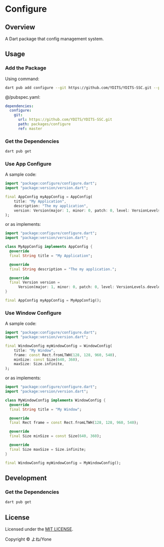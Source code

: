# Configure

## Overview

A Dart package that config management system.

## Usage

### Add the Package

Using command:
```bash
dart pub add configure --git https://github.com/YDITS/YDITS-SSC.git --path packages/configure --ref master
```

@/pubspec.yaml:
```yaml
dependencies:
  configure:
    git:
      url: https://github.com/YDITS/YDITS-SSC.git
      path: packages/configure
      ref: master
```

### Get the Dependencies

```bash
dart pub get
```

### Use App Configure

A sample code:
```dart
import "package:configure/configure.dart";
import "package:version/version.dart";

final AppConfig myAppConfig = AppConfig(
    title: "My Application",
    description: "The my application",
    version: Version(major: 1, minor: 0, patch: 0, level: VersionLevels.develop);
);
```

or as implements:
```dart
import "package:configure/configure.dart";
import "package:version/version.dart";

class MyAppConfig implements AppConfig {
  @override
  final String title = "My Application";

  @override
  final String description = "The my application.";

  @override
  final Version version =
      Version(major: 1, minor: 0, patch: 0, level: VersionLevels.develop);
}

final AppConfig myAppConfig = MyAppConfig();
```

### Use Window Configure

A sample code:
```dart
import "package:configure/configure.dart";
import "package:version/version.dart";

final WindowConfig myWindowConfig = WindowConfig(
    title: "My Window",
    frame: const Rect.fromLTWH(128, 128, 960, 540),
    minSize: const Size(640, 360),
    maxSize: Size.infinite,
);
```

or as implements:
```dart
import "package:configure/configure.dart";
import "package:version/version.dart";

class MyWindowConfig implements WindowConfig {
  @override
  final String title = "My Window";

  @override
  final Rect frame = const Rect.fromLTWH(128, 128, 960, 540);

  @override
  final Size minSize = const Size(640, 360);

  @override
  final Size maxSize = Size.infinite;
}

final WindowConfig myWindowConfig = MyWindowConfig();
```

## Development

### Get the Dependencies

```bash
dart pub get
```

## License

Licensed under the [MIT LICENSE](./LICENSE).

Copyright &copy; よね/Yone

